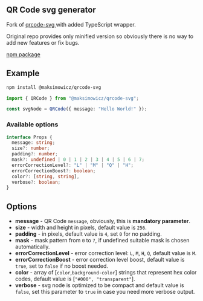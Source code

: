 ## QR Code svg generator

Fork of [qrcode-svg ](https://github.com/datalog/qrcode-svg) with added TypeScript wrapper.

Original repo provides only minified version so obviously there is no way to add new features or fix bugs.

[npm package](https://www.npmjs.com/package/@maksimowicz/qrcode-svg)

## Example

```bash
npm install @maksimowicz/qrcode-svg
```

```typescript
import { QRCode } from "@maksimowicz/qrcode-svg";

const svgNode = QRCode({ message: "Hello World!" });
```

### Available options

```typescript
interface Props {
  message: string;
  size?: number;
  padding?: number;
  mask?: undefined | 0 | 1 | 2 | 3 | 4 | 5 | 6 | 7;
  errorCorrectionLevel?: "L" | "M" | "Q" | "H";
  errorCorrectionBoost?: boolean;
  color?: [string, string],
  verbose?: boolean;
}
```

## Options

* **message** - QR Code `message`, obviously, this is **mandatory parameter**.
* **size** - width and height in pixels, default value is `256`.
* **padding** - in pixels, default value is `4`, set `0` for no padding.
* **mask** - mask pattern from `0` to `7`, if undefined suitable mask is chosen automatically.
* **errorCorrectionLevel** - error correction level: `L`, `M`, `H`, `Q`, default value is `M`.
* **errorCorrectionBoost** - error correction level boost, default value is `true`, set to `false` if no boost needed.
* **color** - array of [`color`,`background-color`] strings that represent hex color codes, default value is [`"#000", "transparent"`].
* **verbose** - svg node is optimized to be compact and default value is `false`, set this parameter to `true` in case you need more verbose output.

